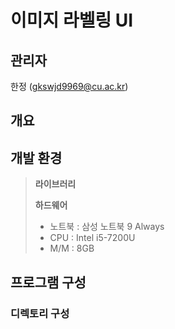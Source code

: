 ﻿# 이미지 라벨링 UI

## 관리자

한정 (gkswjd9969@cu.ac.kr)

## 개요



## 개발 환경

> **라이브러리**
> 
> **하드웨어**
>- 노트북 : 삼성 노트북 9 Always 
>- CPU : Intel i5-7200U
>- M/M : 8GB

## 프로그램 구성

### 디렉토리 구성